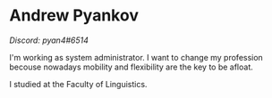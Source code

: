 # Andrew Pyankov
*Discord: pyan4#6514*


I'm working as system administrator. I want to change my profession becouse nowadays mobility and flexibility are the key to be afloat.


I studied at the Faculty of Linguistics.
